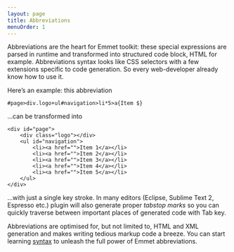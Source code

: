 ```yaml
---
layout: page
title: Abbreviations
menuOrder: 1
---
```

Abbreviations are the heart for Emmet toolkit: these special expressions are parsed in runtime and transformed into structured code block, HTML for example. Abbreviations syntax looks like CSS selectors with a few extensions specific to code generation. So every web-developer already know how to use it. 

Here’s an example: this abbreviation

	#page>div.logo+ul#navigation>li*5>a{Item $}
	
...can be transformed into

	<div id="page">
		<div class="logo"></div>
		<ul id="navigation">
			<li><a href="">Item 1</a></li>
			<li><a href="">Item 2</a></li>
			<li><a href="">Item 3</a></li>
			<li><a href="">Item 4</a></li>
			<li><a href="">Item 5</a></li>
		</ul>
	</div>
	
...with	just a single key stroke. In many editors (Eclipse, Sublime Text 2, Espresso etc.) plugin will also generate proper _tabstop marks_ so you can quickly traverse between important places of generated code with Tab key.

Abbreviations are optimised for, but not limited to, HTML and XML generation and makes writing tedious markup code a breeze. You can start learning [syntax](/abbreviations/syntax/) to unleash the full power of Emmet abbreviations.